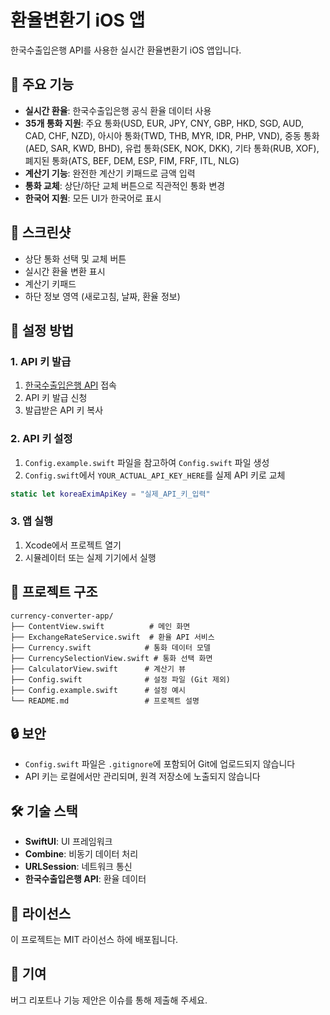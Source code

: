 # 환율변환기 iOS 앱

한국수출입은행 API를 사용한 실시간 환율변환기 iOS 앱입니다.

## 🚀 주요 기능

- **실시간 환율**: 한국수출입은행 공식 환율 데이터 사용
- **35개 통화 지원**: 주요 통화(USD, EUR, JPY, CNY, GBP, HKD, SGD, AUD, CAD, CHF, NZD), 아시아 통화(TWD, THB, MYR, IDR, PHP, VND), 중동 통화(AED, SAR, KWD, BHD), 유럽 통화(SEK, NOK, DKK), 기타 통화(RUB, XOF), 폐지된 통화(ATS, BEF, DEM, ESP, FIM, FRF, ITL, NLG)
- **계산기 기능**: 완전한 계산기 키패드로 금액 입력
- **통화 교체**: 상단/하단 교체 버튼으로 직관적인 통화 변경
- **한국어 지원**: 모든 UI가 한국어로 표시

## 📱 스크린샷

- 상단 통화 선택 및 교체 버튼
- 실시간 환율 변환 표시
- 계산기 키패드
- 하단 정보 영역 (새로고침, 날짜, 환율 정보)

## 🔧 설정 방법

### 1. API 키 발급
1. [한국수출입은행 API](https://www.koreaexim.go.kr/ir/HPHKIR020M01?apino=2&viewtype=C&searchselect=&searchword=) 접속
2. API 키 발급 신청
3. 발급받은 API 키 복사

### 2. API 키 설정
1. `Config.example.swift` 파일을 참고하여 `Config.swift` 파일 생성
2. `Config.swift`에서 `YOUR_ACTUAL_API_KEY_HERE`를 실제 API 키로 교체

```swift
static let koreaEximApiKey = "실제_API_키_입력"
```

### 3. 앱 실행
1. Xcode에서 프로젝트 열기
2. 시뮬레이터 또는 실제 기기에서 실행

## 📁 프로젝트 구조

```
currency-converter-app/
├── ContentView.swift          # 메인 화면
├── ExchangeRateService.swift  # 환율 API 서비스
├── Currency.swift            # 통화 데이터 모델
├── CurrencySelectionView.swift # 통화 선택 화면
├── CalculatorView.swift      # 계산기 뷰
├── Config.swift              # 설정 파일 (Git 제외)
├── Config.example.swift      # 설정 예시
└── README.md                 # 프로젝트 설명
```

## 🔒 보안

- `Config.swift` 파일은 `.gitignore`에 포함되어 Git에 업로드되지 않습니다
- API 키는 로컬에서만 관리되며, 원격 저장소에 노출되지 않습니다

## 🛠 기술 스택

- **SwiftUI**: UI 프레임워크
- **Combine**: 비동기 데이터 처리
- **URLSession**: 네트워크 통신
- **한국수출입은행 API**: 환율 데이터

## 📄 라이선스

이 프로젝트는 MIT 라이선스 하에 배포됩니다.

## 🤝 기여

버그 리포트나 기능 제안은 이슈를 통해 제출해 주세요.
